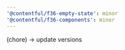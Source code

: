 ```yaml
---
'@contentful/f36-empty-state': minor
'@contentful/f36-components': minor
---
```


(chore) -> update versions
